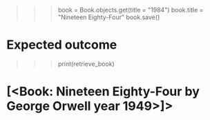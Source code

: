 > > > book = Book.objects.get(title = "1984")
> > > book.title = "Nineteen Eighty-Four"
> > > book.save()

# Expected outcome

> > > print(retrieve_book)

# [<Book: Nineteen Eighty-Four by George Orwell year 1949>]>
